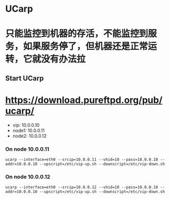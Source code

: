 # UCarp
# 只能监控到机器的存活，不能监控到服务，如果服务停了，但机器还是正常运转，它就没有办法拉
## Start UCarp
# https://download.pureftpd.org/pub/ucarp/

* vip: 10.0.0.10
* node1: 10.0.0.11
* node2: 10.0.0.12

### On node 10.0.0.11

```
ucarp --interface=eth0 --srcip=10.0.0.11 --vhid=10 --pass=10.0.0.10 --addr=10.0.0.10 --upscript=/etc/vip-up.sh --downscript=/etc/vip-down.sh
```

### On node 10.0.0.12

```
ucarp --interface=eth0 --srcip=10.0.0.12 --vhid=10 --pass=10.0.0.10 --addr=10.0.0.10 --upscript=/etc/vip-up.sh --downscript=/etc/vip-down.sh
```
